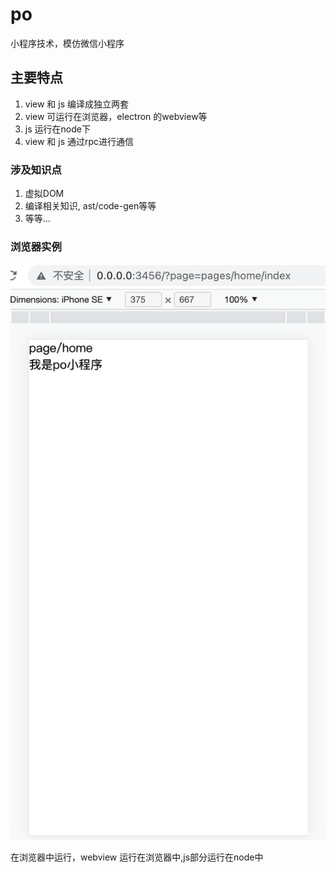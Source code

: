 # po
小程序技术，模仿微信小程序


## 主要特点
1. view 和 js 编译成独立两套
2. view 可运行在浏览器，electron 的webview等
3. js 运行在node下
4. view 和 js 通过rpc进行通信


### 涉及知识点
1. 虚拟DOM
2. 编译相关知识, ast/code-gen等等
3. 等等...


### 浏览器实例
![image](assets/browser.simple.png)

在浏览器中运行，webview 运行在浏览器中,js部分运行在node中